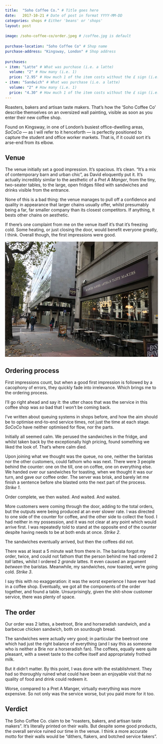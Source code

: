 ```yaml
---
title:  "Soho Coffee Co." # Title goes here
date:   2017-10-21 # Date of post in format YYYY-MM-DD 
categories: shops # Either 'beans' or 'shops'
layout: post

image: /soho-coffee-co/order.jpeg # /coffee.jpg is default

purchase-location: "Soho Coffee Co" # Shop name
purchase-address: "Kingsway, London" # Shop address

purchases:
- item: "Latte" # What was purchase (i.e. a latte)  
  volume: "2" # How many (i.e. 1)
  price: "2.95" # How much 1 of the item costs without the £ sign (i.e. 3.50)
- item: "Sandwich" # What was purchase (i.e. a latte)  
  volume: "2" # How many (i.e. 1)
  price: "4.30" # How much 1 of the item costs without the £ sign (i.e. 3.50)
---
```


Roasters, bakers and artisan taste makers. That’s how the ‘Soho Coffee Co’ describe themselves on an oversized wall painting, visible as soon as you enter their new coffee shop.

Found on Kingsway, in one of London’s busiest office-dwelling areas, *SoCoCo* — as I will refer to it henceforth — is perfectly positioned to capture the student and office worker markets. That is, if it could sort it’s arse-end from its elbow.

## Venue

The venue initially set a good impression. It’s spacious. It’s clean. “It’s a mix of contemporary barn and urban chic”, as David eloquently put it. It’s actually incredibly similar to the aesthetic of a *Pret A Manger*, from the tiny, two-seater tables, to the large, open fridges filled with sandwiches and drinks visible from the entrance. 

None of this is a bad thing: the venue manages to pull off a confidence and quality in appearance that larger chains usually offer, whilst presumably being a far, far smaller company than its closest competitors. If anything, it bests other chains on aesthetic. 

If there’s one complaint from me on the venue itself it’s that it’s freezing cold. Some heating, or just closing the door, would benefit everyone greatly, I think. Overall though, the first impressions were good.

![SoCoCo venue](/assets/images/soho-coffee-co/shop.jpeg "The venue")

##  Ordering process

First impressions count, but when a good first impression is followed by a cacophony of errors, they quickly fade into irrelevance. Which brings me to the ordering process. 

I’ll go right ahead and say it: the utter chaos that was the service in this coffee shop was *so* bad that I won’t be coming back. 

I’ve written about queuing systems in shops before, and how the aim should be to optimise end-to-end service times, not just the time at each stage. *SoCoCo* have neither optimised for flow, nor the parts.

Initially all seemed calm. We perused the sandwiches in the fridge, and whilst taken back by the exceptionally high pricing, found something we liked the look of. That’s where calm died. 

Upon joining what we thought was the queue, no one, neither the baristas nor the other customers, could fathom who was next. There were 3 people behind the counter: one on the till, one on coffee, one on everything else. We handed over our sandwiches for toasting, when we thought it was our turn, and gave our coffee order. The server was brisk, and barely let me finish a sentence before she blasted onto the next part of the process. *Strike 1*.

Order complete, we then waited. And waited. And waited.

More customers were coming through the door, adding to the total orders, but the outputs were being produced at an ever slower rate. I was directed to one side of the counter for coffee, and the other side to collect the food. I had neither in my possession, and it was not clear at any point which would arrive first. I was repeatedly told to stand at the opposite end of the counter despite having needs to be at both ends at once. *Strike 2*.

The sandwiches eventually arrived, but then the coffees did not. 

There was at least a 5 minute wait from there in. The barista forgot my order, twice, and could not fathom that the person behind me had ordered 2 *tall* lattes, whilst I ordered 2 *grande* lattes. It even caused an argument *between* the baristas. Meanwhile, my sandwiches, now toasted, we’re going cold. *Strike 3*.

I say this with no exaggeration: it was the worst experience I have ever had in a coffee shop. Eventually, we got all the components of the order together, and found a table. Unsurprisingly, given the shit-show customer service, there was plenty of space.

## The order

Our order was 2 lattes, a beetroot, Brie and horseradish sandwich, and a barbecue chicken sandwich, both on sourdough bread. 

The sandwiches were actually very good; in particular the beetroot one which had just the right balance of everything (and I say this as someone who is neither a Brie nor a horseradish fan). The coffees, equally were quite pleasant, with a sweet taste to the coffee itself and appropriately frothed milk. 

But it didn’t matter. By this point, I was done with the establishment. They had so thoroughly ruined what could have been an enjoyable visit that no quality of food and drink could redeem it. 

Worse, compared to a Pret A Manger, virtually everything was more expensive. So not only was the service worse, but you paid more for it too.

## Verdict

The Soho Coffee Co. claim to be “roasters, bakers, and artisan taste makers”. It’s literally printed on their walls. But despite some good products, the overall service ruined our time in the venue. I think a more accurate motto for their walls would be “dithers, flakers, and botched service fakers”.